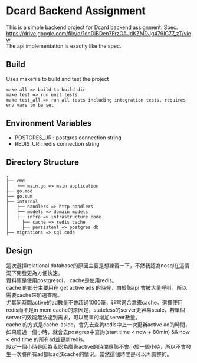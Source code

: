 # Dcard Backend Assignment

This is a simple backend project for Dcard backend assignment.
Spec: https://drive.google.com/file/d/1dnDiBDen7FrzOAJdKZMDJg479IC77_zT/view  
The api implementation is exactly like the spec.





## Build
Uses makefile to build and test the project
```
make all => build to build dir
make test => run unit tests
make test_all => run all tests including integration tests, requires env vars to be set
```

## Environment Variables
- POSTGRES_URI: postgres connection string
- REDIS_URI: redis connection string


## Directory Structure
```
.
├── cmd
│   └── main.go => main application
├── go.mod
├── go.sum
├── internal
│   ├── handlers => http handlers
│   ├── models => domain models
│   ├── infra => infrastructure code
│     ├── cache => redis cache
│     ├── persistent => postgres db
├── migrations => sql code
```

## Design

這次選擇relational database的原因主要是想練習一下，不然我認為nosql在這情況下開發更為方便快速。  
資料庫是使用postgresql， cache是使用redis。  
cache 的部分主要用在 get active ads 的時候，由於該api 會被大量呼叫，所以需要cache來加速查詢。  
尤其同時間active的ad數量不會超過1000筆，非常適合拿來cache。選擇使用redis而不是in mem cache的原因是，stateless的server更容易scale，若單個server的效能無法達到需求，可以簡單的增加server數量。   
cache 的方式是cache-aside，會先去查詢redis中上一次更新active ad的時間，如果超過一個小時，就會去postgres中查詢(start time < now + 80min) && now < end time 的所有ad並更新redis。  
設定一個小時是因為我認為廣告active的時間應該不會小於一個小時，所以不會發生一次將所有ad都load進cache的情況。當然這個時間是可以再調整的。    
